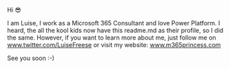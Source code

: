 Hi 😎

I am Luise, I work as a Microsoft 365 Consultant and love Power Platform. I heard, the all the kool kids now have this readme.md as their profile, so I did the same. However, if you want to learn more about me, just follow me on www.twitter.com/LuiseFreese or visit my website: www.m365princess.com

See you soon :-)
